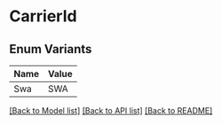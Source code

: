 # CarrierId

## Enum Variants

| Name | Value |
|---- | -----|
| Swa | SWA |


[[Back to Model list]](../README.md#documentation-for-models) [[Back to API list]](../README.md#documentation-for-api-endpoints) [[Back to README]](../README.md)


